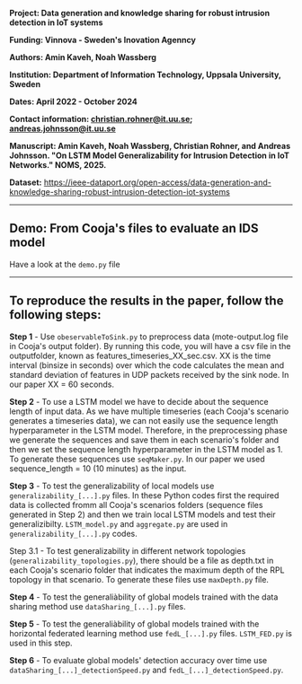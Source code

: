 
**Project: Data generation and knowledge sharing for robust intrusion detection in IoT systems**

**Funding: Vinnova - Sweden's Inovation Agenncy**

**Authors: Amin Kaveh, Noah Wassberg**

**Institution: Department of Information Technology, Uppsala University, Sweden**

**Dates: April 2022 - October 2024**

**Contact information: christian.rohner@it.uu.se; andreas.johnsson@it.uu.se**

**Manuscript: Amin Kaveh, Noah Wassberg, Christian Rohner, and Andreas Johnsson. "On LSTM Model Generalizability for Intrusion Detection in IoT Networks." NOMS, 2025.**

**Dataset:**  https://ieee-dataport.org/open-access/data-generation-and-knowledge-sharing-robust-intrusion-detection-iot-systems


---------------------------------------------------------------------------------------------------------------------------------

## Demo: From Cooja's files to evaluate an IDS model

Have a look at the `demo.py` file

---------------------------------------------------------------------------------------------------------------------------------

## To reproduce the results in the paper, follow the following steps:

**Step 1** - Use `obeservableToSink.py` to preprocess data (mote-output.log file in Cooja's output folder). By running this code, you will have a csv file in the outputfolder, known as features_timeseries_XX_sec.csv. XX is the time interval (binsize in seconds) over which the code calculates the mean and standard deviation of features in UDP packets received by the sink node. In our paper XX = 60 seconds.

**Step 2** - To use a LSTM model we have to decide about the sequence length of input data. As we have multiple timeseries (each Cooja's scenario generates a timeseries data), we can not easily use the sequence length hyperparameter in the LSTM model. Therefore, in the preprocessing phase we generate the sequences and save them in each scenario's folder and then we set the sequence length hyperparameter in the LSTM model as 1. To generate these sequences use `seqMaker.py`. In our paper we used sequence_length = 10 (10 minutes) as the input.

**Step 3** - To test the generalizability of local models use `generalizability_[...].py` files. In these Python codes first the required data is collected fromm all Cooja's scenarios folders (sequence files generated in Step 2) and then we train local LSTM models and test their generalizibilty. `LSTM_model.py` and `aggregate.py` are used in `generalizability_[...].py` codes.

Step 3.1 - To test generalizability in different network topologies (`generalizability_topologies.py`), there should be a file as depth.txt in each Cooja's scenario folder that indicates the maximum depth of the RPL topology in that scenario. To generate these files use `maxDepth.py` file.

**Step 4** - To test the generaliàbility of global models trained with the data sharing method use `dataSharing_[...].py` files.

**Step 5** - To test the generaliàbility of global models trained with the horizontal federated learning method use `fedL_[...].py` files. `LSTM_FED.py` is used in this step.

**Step 6** - To evaluate global models' detection accuracy over time use `dataSharing_[...]_detectionSpeed.py` and `fedL_[...]_detectionSpeed.py`.

